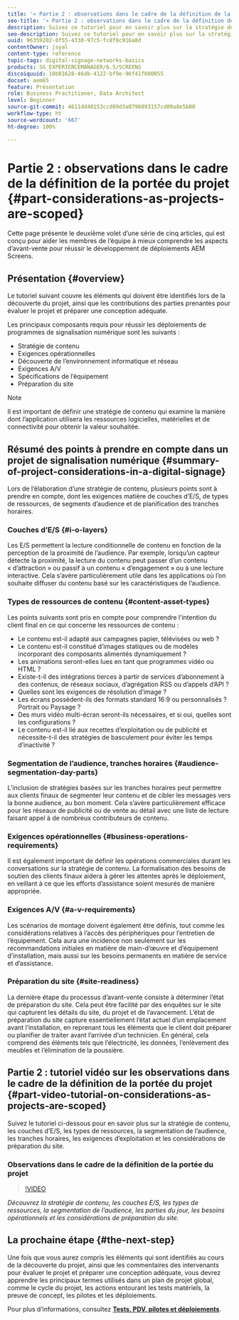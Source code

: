 ```yaml
---
title: '« Partie 2 : observations dans le cadre de la définition de la portée du projet »'
seo-title: '« Partie 2 : observations dans le cadre de la définition de la portée du projet »'
description: Suivez ce tutoriel pour en savoir plus sur la stratégie de contenu, les couches d’E/S, les types de ressources, la segmentation de l’audience, les tranches horaires, les besoins opérationnels et les considérations de préparation du site.
seo-description: Suivez ce tutoriel pour en savoir plus sur la stratégie de contenu, les couches d’E/S, les types de ressources, la segmentation de l’audience, les tranches horaires, les besoins opérationnels et les considérations de préparation du site.
uuid: 96359202-8f55-4330-97c5-fc8f8c916a8d
contentOwner: jsyal
content-type: reference
topic-tags: digital-signage-networks-basics
products: SG_EXPERIENCEMANAGER/6.5/SCREENS
discoiquuid: 10b81628-46db-4122-bf9e-96f41f080055
docset: aem65
feature: Présentation
role: Business Practitioner, Data Architect
level: Beginner
source-git-commit: 4611dd40153ccd09d3a0796093157cd09a8e5b80
workflow-type: ht
source-wordcount: '667'
ht-degree: 100%

---
```



# Partie 2 : observations dans le cadre de la définition de la portée du projet {#part-considerations-as-projects-are-scoped}

Cette page présente le deuxième volet d’une série de cinq articles, qui est conçu pour aider les membres de l’équipe à mieux comprendre les aspects d’avant-vente pour réussir le développement de déploiements AEM Screens.

## Présentation {#overview}

Le tutoriel suivant couvre les éléments qui doivent être identifiés lors de la découverte du projet, ainsi que les contributions des parties prenantes pour évaluer le projet et préparer une conception adéquate.

Les principaux composants requis pour réussir les déploiements de programmes de signalisation numérique sont les suivants :

* Stratégie de contenu
* Exigences opérationnelles
* Découverte de l’environnement informatique et réseau
* Exigences A/V
* Spécifications de l’équipement
* Préparation du site

>[!NOTE]
>
>Il est important de définir une stratégie de contenu qui examine la manière dont l’application utilisera les ressources logicielles, matérielles et de connectivité pour obtenir la valeur souhaitée.

## Résumé des points à prendre en compte dans un projet de signalisation numérique {#summary-of-project-considerations-in-a-digital-signage}

Lors de l’élaboration d’une stratégie de contenu, plusieurs points sont à prendre en compte, dont les exigences matière de couches d’E/S, de types de ressources, de segments d’audience et de planification des tranches horaires.

### Couches d’E/S {#i-o-layers}

Les E/S permettent la lecture conditionnelle de contenu en fonction de la perception de la proximité de l’audience. Par exemple, lorsqu’un capteur détecte la proximité, la lecture du contenu peut passer d’un contenu « d’attraction » ou passif à un contenu « d’engagement » ou à une lecture interactive. Cela s’avère particulièrement utile dans les applications où l’on souhaite diffuser du contenu basé sur les caractéristiques de l’audience.

### Types de ressources de contenu {#content-asset-types}

Les points suivants sont pris en compte pour comprendre l’intention du client final en ce qui concerne les ressources de contenu :

* Le contenu est-il adapté aux campagnes papier, télévisées ou web ?
* Le contenu est-il constitué d’images statiques ou de modèles incorporant des composants alimentés dynamiquement ?
* Les animations seront-elles lues en tant que programmes vidéo ou HTML ?
* Existe-t-il des intégrations tierces à partir de services d’abonnement à des contenus, de réseaux sociaux, d’agrégation RSS ou d’appels d’API ?
* Quelles sont les exigences de résolution d’image ?
* Les écrans possèdent-ils des formats standard 16:9 ou personnalisés ? Portrait ou Paysage ?
* Des murs vidéo multi-écran seront-ils nécessaires, et si oui, quelles sont les configurations ?
* Le contenu est-il lié aux recettes d’exploitation ou de publicité et nécessite-t-il des stratégies de basculement pour éviter les temps d’inactivité ?

### Segmentation de l’audience, tranches horaires {#audience-segmentation-day-parts}

L’inclusion de stratégies basées sur les tranches horaires peut permettre aux clients finaux de segmenter leur contenu et de cibler les messages vers la bonne audience, au bon moment. Cela s’avère particulièrement efficace pour les réseaux de publicité ou de vente au détail avec une liste de lecture faisant appel à de nombreux contributeurs de contenu.

### Exigences opérationnelles {#business-operations-requirements}

Il est également important de définir les opérations commerciales durant les conversations sur la stratégie de contenu. La formalisation des besoins de soutien des clients finaux aidera à gérer les attentes après le déploiement, en veillant à ce que les efforts d’assistance soient mesurés de manière appropriée.

### Exigences A/V {#a-v-requirements}

Les scénarios de montage doivent également être définis, tout comme les considérations relatives à l’accès des périphériques pour l’entretien de l’équipement. Cela aura une incidence non seulement sur les recommandations initiales en matière de main-d’œuvre et d’équipement d’installation, mais aussi sur les besoins permanents en matière de service et d’assistance.

### Préparation du site {#site-readiness}

La dernière étape du processus d’avant-vente consiste à déterminer l’état de préparation du site. Cela peut être facilité par des enquêtes sur le site qui capturent les détails du site, du projet et de l’avancement. L’état de préparation du site capture essentiellement l’état actuel d’un emplacement avant l’installation, en reprenant tous les éléments que le client doit préparer ou planifier de traiter avant l’arrivée d’un technicien. En général, cela comprend des éléments tels que l’électricité, les données, l’enlèvement des meubles et l’élimination de la poussière.

## Partie 2 : tutoriel vidéo sur les observations dans le cadre de la définition de la portée du projet {#part-video-tutorial-on-considerations-as-projects-are-scoped}

Suivez le tutoriel ci-dessous pour en savoir plus sur la stratégie de contenu, les couches d’E/S, les types de ressources, la segmentation de l’audience, les tranches horaires, les exigences d’exploitation et les considérations de préparation du site.

### Observations dans le cadre de la définition de la portée du projet

>[!VIDEO](https://video.tv.adobe.com/v/28380)

*Découvrez la stratégie de contenu, les couches E/S, les types de ressources, la segmentation de l’audience, les parties du jour, les besoins opérationnels et les considérations de préparation du site.*

## La prochaine étape {#the-next-step}

Une fois que vous aurez compris les éléments qui sont identifiés au cours de la découverte du projet, ainsi que les commentaires des intervenants pour évaluer le projet et préparer une conception adéquate, vous devrez apprendre les principaux termes utilisés dans un plan de projet global, comme le cycle du projet, les actions entourant les tests matériels, la preuve de concept, les pilotes et les déploiements.

Pour plus d’informations, consultez **[Tests, PDV, pilotes et déploiements](testing-pocs-pilots-rollouts.md)**.
